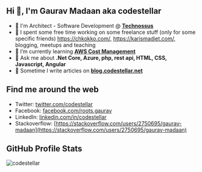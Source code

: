 ## Hi 👋, I'm Gaurav Madaan aka codestellar
- 🏢 I'm Architect - Software Development @ **[Technossus](https://www.technossus.com/)**
- 🔭 I spent some free time working on some freelance stuff (only for some specific friends) https://chkokko.com/, https://karismadiet.com/, blogging, meetups and teaching 
- 🌱 I’m currently learning **[AWS Cost Management](https://aws.amazon.com/aws-cost-management/)**
- 💬 Ask me about **.Net Core, Azure, php, rest api, HTML, CSS, Javascript, Angular**
- 📝 Sometime I write articles on **[blog.codestellar.net](https://blog.codestellar.net)**

## Find me around the web
- Twitter: [twitter.com/codestellar](https://twitter.com/codestellar)
- Facebook: [facebook.com/roots.gaurav](https://www.facebook.com/roots.gaurav)
- LinkedIn: [linkedin.com/in/codestellar](https://www.linkedin.com/in/codestellar/)
- Stackoverflow: [https://stackoverflow.com/users/2750695/gaurav-madaan](https://stackoverflow.com/users/2750695/gaurav-madaan)

## GitHub Profile Stats
<img src="https://github-readme-stats.vercel.app/api?username=codestellar&show_icons=true&count_private=true&include_all_commits=true&theme=graywhite&hide_title=true" alt="codestellar" />
